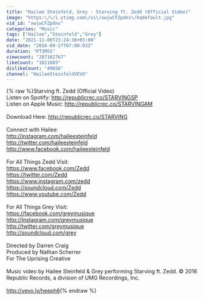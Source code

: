 ```yaml
---
title: "Hailee Steinfeld, Grey - Starving ft. Zedd (Official Video)"
image: "https:\/\/i.ytimg.com\/vi\/xwjwCFZpdns\/hqdefault.jpg"
vid_id: "xwjwCFZpdns"
categories: "Music"
tags: ["Hailee","Steinfeld","Grey"]
date: "2021-11-08T23:24:38+03:00"
vid_date: "2016-09-27T07:00:03Z"
duration: "PT3M5S"
viewcount: "287102767"
likeCount: "1821803"
dislikeCount: "49656"
channel: "HaileeSteinfeldVEVO"
---
```

{% raw %}Starving ft. Zedd (Official Video)<br />Listen on Spotify: <a rel="nofollow" target="blank" href="http://republicrec.co/STARVINGSP">http://republicrec.co/STARVINGSP</a>   <br />Listen on Apple Music: <a rel="nofollow" target="blank" href="http://republicrec.co/STARVINGAM">http://republicrec.co/STARVINGAM</a>   <br /> <br />Download Here: <a rel="nofollow" target="blank" href="http://republicrec.co/STARVING">http://republicrec.co/STARVING</a>    <br /> <br />Connect with Hailee:<br /><a rel="nofollow" target="blank" href="http://instagram.com/haileesteinfeld">http://instagram.com/haileesteinfeld</a><br /><a rel="nofollow" target="blank" href="http://twitter.com/haileesteinfeld">http://twitter.com/haileesteinfeld</a><br /><a rel="nofollow" target="blank" href="http://www.facebook.com/haileesteinfeld">http://www.facebook.com/haileesteinfeld</a><br /> <br />For All Things Zedd Visit:<br /><a rel="nofollow" target="blank" href="https://www.facebook.com/Zedd">https://www.facebook.com/Zedd</a><br /><a rel="nofollow" target="blank" href="https://twitter.com/Zedd">https://twitter.com/Zedd</a><br /><a rel="nofollow" target="blank" href="https://www.instagram.com/zedd">https://www.instagram.com/zedd</a><br /><a rel="nofollow" target="blank" href="https://soundcloud.com/Zedd">https://soundcloud.com/Zedd</a><br /><a rel="nofollow" target="blank" href="https://www.youtube.com/Zedd">https://www.youtube.com/Zedd</a><br /> <br />For All Things Grey Visit:<br /><a rel="nofollow" target="blank" href="https://facebook.com/greymusique">https://facebook.com/greymusique</a><br /><a rel="nofollow" target="blank" href="http://Instagram.com/greymusique">http://Instagram.com/greymusique</a><br /><a rel="nofollow" target="blank" href="http://twitter.com/greymusique">http://twitter.com/greymusique</a><br /><a rel="nofollow" target="blank" href="http://soundcloud.com/grey">http://soundcloud.com/grey</a><br /> <br />Directed by Darren Craig<br />Produced by Nathan Scherrer<br />For The Uprising Creative<br /> <br />Music video by Hailee Steinfeld &amp; Grey performing Starving ft. Zedd.  © 2016 Republic Records, a division of UMG Recordings, Inc.<br /><br /><a rel="nofollow" target="blank" href="http://vevo.ly/heeph6">http://vevo.ly/heeph6</a>{% endraw %}
